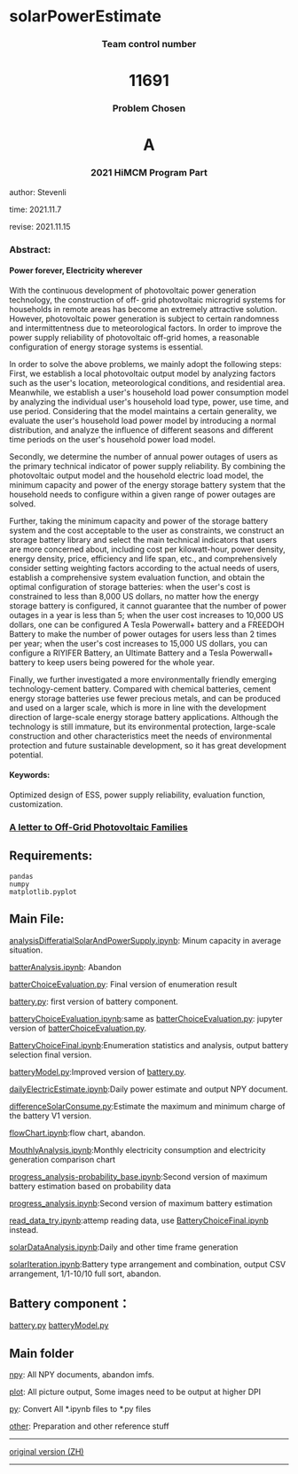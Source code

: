# solarPowerEstimate

### <center>Team control number</center>

# <center>11691</center>

### <center>Problem Chosen</center>

# <center>A</center>

### <center>2021 HiMCM Program Part</center>

author: Stevenli

time: 2021.11.7

revise: 2021.11.15

### Abstract:
#### Power forever, Electricity wherever
With the continuous development of photovoltaic power generation technology, the construction of off- grid photovoltaic microgrid systems for households in remote areas has become an extremely attractive solution. However, photovoltaic power generation is subject to certain randomness and intermittentness due to meteorological factors. In order to improve the power supply reliability of photovoltaic off-grid homes, a reasonable configuration of energy storage systems is essential.

In order to solve the above problems, we mainly adopt the following steps:
First, we establish a local photovoltaic output model by analyzing factors such as the user's location, meteorological conditions, and residential area. Meanwhile, we establish a user's household load power consumption model by analyzing the individual user's household load type, power, use time, and use period. Considering that the model maintains a certain generality, we evaluate the user's household load power model by introducing a normal distribution, and analyze the influence of different seasons and different time periods on the user's household power load model.

Secondly, we determine the number of annual power outages of users as the primary technical indicator of power supply reliability. By combining the photovoltaic output model and the household electric load model, the minimum capacity and power of the energy storage battery system that the household needs to configure within a given range of power outages are solved.

Further, taking the minimum capacity and power of the storage battery system and the cost acceptable to the user as constraints, we construct an storage battery library and select the main technical indicators that users are more concerned about, including cost per kilowatt-hour, power density, energy density, price, efficiency and life span, etc., and comprehensively consider setting weighting factors according to the actual needs of users, establish a comprehensive system evaluation function, and obtain the optimal configuration of storage batteries: when the user's cost is constrained to less than 8,000 US dollars, no matter how the energy storage battery is configured, it cannot guarantee that the number of power outages in a year is less than 5; when the user cost increases to 10,000 US dollars, one can be configured A Tesla Powerwall+ battery and a FREEDOH Battery to make the number of power outages for users less than 2 times per year; when the user's cost increases to 15,000 US dollars, you can configure a RIYIFER Battery, an Ultimate Battery and a Tesla Powerwall+ battery to keep users being powered for the whole year.

Finally, we further investigated a more environmentally friendly emerging technology-cement battery. Compared with chemical batteries, cement energy storage batteries use fewer precious metals, and can be produced and used on a larger scale, which is more in line with the development direction of large-scale energy storage battery applications. Although the technology is still immature, but its environmental protection, large-scale construction and other characteristics meet the needs of environmental protection and future sustainable development, so it has great development potential.

<h4>Keywords:</h4> Optimized design of ESS, power supply reliability, evaluation function, customization.

### [A letter to Off-Grid Photovoltaic Families](letter.md)

## Requirements:
    pandas
    numpy
    matplotlib.pyplot


## Main File:

[analysisDifferatialSolarAndPowerSupply.ipynb](analysisDifferatialSolarAndPowerSupply.ipynb): Minum capacity in average situation.

[batterAnalysis.ipynb](batterAnalysis.ipynb): Abandon

[batterChoiceEvaluation.py](batterChoiceEvaluation.py): Final version of enumeration result

[battery.py](battery.py): first version of battery component.

[batteryChoiceEvaluation.ipynb](batteryChoiceEvaluation.ipynb):same as [batterChoiceEvaluation.py](batterChoiceEvaluation.py): jupyter version of [batterChoiceEvaluation.py](batterChoiceEvaluation.py).

[BatteryChoiceFinal.ipynb](BatteryChoiceFinal.ipynb):Enumeration statistics and analysis, output battery selection final version.

[batteryModel.py](batteryModel.py):Improved version of [battery.py](battery.py).

[dailyElectricEstimate.ipynb](dailyElectricEstimate.ipynb):Daily power estimate and output NPY document.

[differenceSolarConsume.py](differenceSolarConsume.py):Estimate the maximum and minimum charge of the battery V1 version.

[flowChart.ipynb](flowChart.ipynb):flow chart, abandon.

[MouthlyAnalysis.ipynb](MouthlyAnalysis.ipynb):Monthly electricity consumption and electricity generation comparison chart

[progress_analysis-probability_base.ipynb](progress_analysis-probability_base.ipynb):Second version of maximum battery estimation based on probability data

[progress_analysis.ipynb](progress_analysis.ipynb):Second version of maximum battery estimation

[read_data_try.ipynb](read_data_try.ipynb):attemp reading data, use [BatteryChoiceFinal.ipynb](BatteryChoiceFinal.ipynb) instead.

[solarDataAnalysis.ipynb](solarDataAnalysis.ipynb):Daily and other time frame generation

[solarIteration.ipynb](solarIteration.ipynb):Battery type arrangement and combination, output CSV arrangement, 1/1-10/10 full sort, abandon.

## Battery component：
[battery.py](battery.py)
[batteryModel.py](batteryModel.py)

## Main folder

[npy](./npy/): All NPY documents, abandon imfs.

[plot](./plot/): All picture output, Some images need to be output at higher DPI

[py](./py/): Convert All *.ipynb files to *.py files

[other](./other/): Preparation and other reference stuff

--------------------------------------------
[original version (ZH)](README_original.md)

--------------------------------------------
